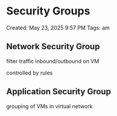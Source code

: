 # Security Groups

Created: May 23, 2025 9:57 PM
Tags: am

## Network Security Group

filter traffic inbound/outbound on VM

controlled by rules

## Application Security Group

grouping of VMs in virtual network